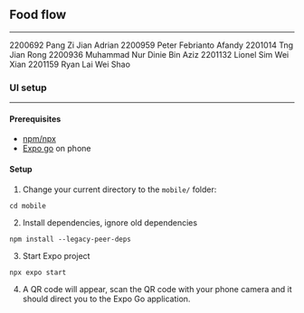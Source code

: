 ## Food flow

---

2200692 Pang Zi Jian Adrian
2200959 Peter Febrianto Afandy
2201014 Tng Jian Rong
2200936 Muhammad Nur Dinie Bin Aziz
2201132 Lionel Sim Wei Xian
2201159 Ryan Lai Wei Shao

### UI setup

---

#### Prerequisites

- [npm/npx](https://docs.npmjs.com/downloading-and-installing-node-js-and-npm)
- [Expo go](https://apps.apple.com/us/app/expo-go/id982107779) on phone

#### Setup

1. Change your current directory to the `mobile/` folder:

```
cd mobile
```

2. Install dependencies, ignore old dependencies

```
npm install --legacy-peer-deps
```

3. Start Expo project

```
npx expo start
```

4. A QR code will appear, scan the QR code with your phone camera and it should direct you to the Expo Go application.
